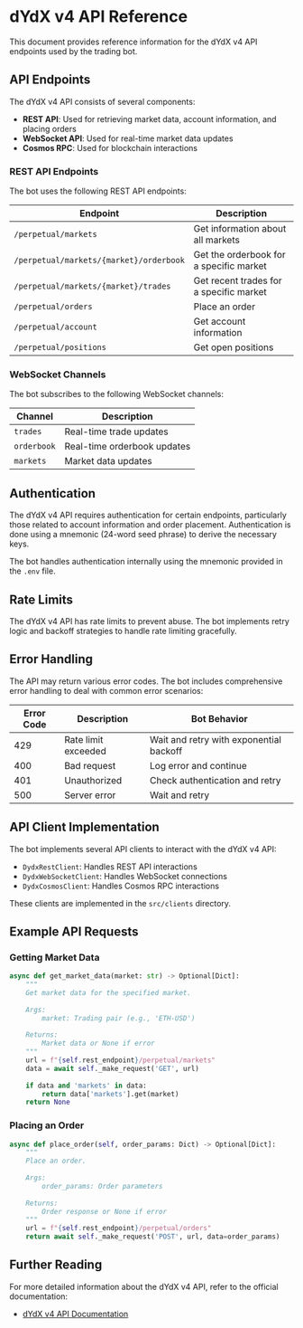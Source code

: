# dYdX v4 API Reference

This document provides reference information for the dYdX v4 API endpoints used by the trading bot.

## API Endpoints

The dYdX v4 API consists of several components:

- **REST API**: Used for retrieving market data, account information, and placing orders
- **WebSocket API**: Used for real-time market data updates
- **Cosmos RPC**: Used for blockchain interactions

### REST API Endpoints

The bot uses the following REST API endpoints:

| Endpoint | Description |
|----------|-------------|
| `/perpetual/markets` | Get information about all markets |
| `/perpetual/markets/{market}/orderbook` | Get the orderbook for a specific market |
| `/perpetual/markets/{market}/trades` | Get recent trades for a specific market |
| `/perpetual/orders` | Place an order |
| `/perpetual/account` | Get account information |
| `/perpetual/positions` | Get open positions |

### WebSocket Channels

The bot subscribes to the following WebSocket channels:

| Channel | Description |
|---------|-------------|
| `trades` | Real-time trade updates |
| `orderbook` | Real-time orderbook updates |
| `markets` | Market data updates |

## Authentication

The dYdX v4 API requires authentication for certain endpoints, particularly those related to account information and order placement. Authentication is done using a mnemonic (24-word seed phrase) to derive the necessary keys.

The bot handles authentication internally using the mnemonic provided in the `.env` file.

## Rate Limits

The dYdX v4 API has rate limits to prevent abuse. The bot implements retry logic and backoff strategies to handle rate limiting gracefully.

## Error Handling

The API may return various error codes. The bot includes comprehensive error handling to deal with common error scenarios:

| Error Code | Description | Bot Behavior |
|------------|-------------|-------------|
| 429 | Rate limit exceeded | Wait and retry with exponential backoff |
| 400 | Bad request | Log error and continue |
| 401 | Unauthorized | Check authentication and retry |
| 500 | Server error | Wait and retry |

## API Client Implementation

The bot implements several API clients to interact with the dYdX v4 API:

- `DydxRestClient`: Handles REST API interactions
- `DydxWebSocketClient`: Handles WebSocket connections
- `DydxCosmosClient`: Handles Cosmos RPC interactions

These clients are implemented in the `src/clients` directory.

## Example API Requests

### Getting Market Data

```python
async def get_market_data(market: str) -> Optional[Dict]:
    """
    Get market data for the specified market.
    
    Args:
        market: Trading pair (e.g., 'ETH-USD')
        
    Returns:
        Market data or None if error
    """
    url = f"{self.rest_endpoint}/perpetual/markets"
    data = await self._make_request('GET', url)
    
    if data and 'markets' in data:
        return data['markets'].get(market)
    return None
```

### Placing an Order

```python
async def place_order(self, order_params: Dict) -> Optional[Dict]:
    """
    Place an order.
    
    Args:
        order_params: Order parameters
        
    Returns:
        Order response or None if error
    """
    url = f"{self.rest_endpoint}/perpetual/orders"
    return await self._make_request('POST', url, data=order_params)
```

## Further Reading

For more detailed information about the dYdX v4 API, refer to the official documentation:

- [dYdX v4 API Documentation](https://docs.dydx.exchange/)
